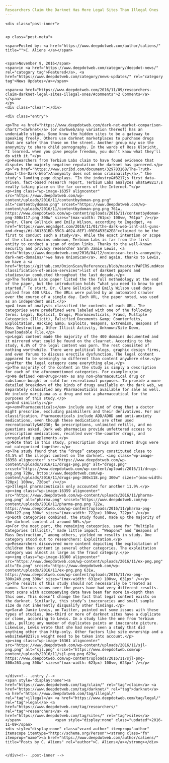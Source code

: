 ```yaml
---
Researchers Claim the Darknet Has More Legal Sites Than Illegal Ones
---
```

<article class="post-listing post-16356 post type-post status-publish format-standard has-post-thumbnail hentry category-deepdot-news category-news-updates tag-claim tag-darknet tag-illegal tag-legal tag-researchers tag-sites">
    
    <div class="post-inner">
    
    
    <p class="post-meta">
    
    <span>Posted by: <a href="https://www.deepdotweb.com/author/caliens/" title="">C. Aliens </a></span>
    
    
    <span>November 9, 2016</span>
    <span>in <a href="https://www.deepdotweb.com/category/deepdot-news/" rel="category tag">Featured</a>, <a href="https://www.deepdotweb.com/category/news-updates/" rel="category tag">News Updates</a></span>
    
    <span><a href="https://www.deepdotweb.com/2016/11/09/researchers-claim-darknet-legal-sites-illegal-ones/#comments">2 Comments</a></span>
    </p>
    <div class="clear"></div>
    
    <div class="entry">
    
    <p>The <a href="https://www.deepdotweb.com/dark-net-market-comparison-chart/">darknet</a> (or darkweb/any variation thereof) has an undeniable stigma. Some know the hidden sites to be a gateway to speaking freely. Others use darknet marketplaces to purchase drugs that are safer than those on the street. Another group may use the anonymity to share child pornography. In the words of Ross Ulbricht, “I learned… when you give people freedom, you don’t know what they’ll do with it.”</p>
    <p>Researchers from Terbium Labs claim to have found evidence that disputes the majorly negative reputation the darknet has garnered.</p>
    <p>“<a href="https://www.scribd.com/document/329783168/The-Truth-About-the-Dark-Web">Anonymity does not mean criminality</a>,” the study’s landing page displays. “In the industry&#8217;s first data-driven, fact-based research report, Terbium Labs analyzes what&#8217;s really taking place on the far corners of the Internet.”</p>
    <p><img class="wp-image-16357 aligncenter" src="https://www.deepdotweb.com/wp-content/uploads/2016/11/contentbydoman-png.png" alt="contentbydoman.png" srcset="https://www.deepdotweb.com/wp-content/uploads/2016/11/contentbydoman-png.png 761w, https://www.deepdotweb.com/wp-content/uploads/2016/11/contentbydoman-png-300x117.png 300w" sizes="(max-width: 761px) 100vw, 761px" /></p>
    <p>Dr. Clare Gollnick and Emily Wilson, according to Engadget, <a href="https://www.engadget.com/2016/11/01/the-dark-web-isnt-all-guns-and-drugs/#i-8613B1BD-55C8-4024-8EF1-09E6453E42E8">claimed to be the first to conduct such a study</a>. While the exact intention or scope of the claim remains unknown, Terbium Labs is far from the first entity to conduct a scan of onion links. Thanks to the well-known security and privacy researcher Sarah Jamie Lewis, <a href="https://www.deepdotweb.com/2016/04/12/onionscan-tests-anonymity-dark-net-domains/">we have OnionScan</a>. And again, thanks to Lewis, we have a <a href="https://github.com/OnionScan/References/blob/master/PAPERS.md#content-classification-of-onion-services">list of darknet papers and studies</a> conducted throughout the last decade.</p>
    <p>The Terbium Labs paper listed the the full methodology at the end of the paper, but the introduction holds “what you need to know to get started.” To start, Dr. Clare Gollnick and Emily Wilson used data pulled from 400 URLs. The URLs were pulled by an automated crawler over the course of a single day. Each URL, the paper noted, was used as an independent unit.</p>
    <p>A team of analysts classified the contents of each URL. The categories were predefined were labeled with one of the following terms: Legal, Explicit, Drugs, Pharmaceuticals, Fraud, Multiple Categories (Illicit), Falsified Documents &amp; Counterfeits, Exploitation, Hacking &amp; Exploits, Weapons, Extremism, Weapons of Mass Destruction, Other Illicit Activity, Unknown/Site Down, Downloadable File.</p>
    <p>Legal content made the majority of the 400 domains documented and it mirrored what could be found on the clearnet. According to the study, 6.8% of the legal content was porn. The rest consisted of nothing worthwhile. There were political blogs, graphic design firms, and even forums to discuss erectile dysfunction. The legal content appeared to be seemingly no different than content anywhere else.</p>
    <p>After the legal category came everything else.</p>
    <p>The majority of the content in the study is simply a description for each of the aforementioned categories. For example:</p>
    <p>We defined <em>Drugs</em> as any non-pharmaceutical drug or substance bought or sold for recreational purposes. To provide a more detailed breakdown of the kinds of drugs available on the dark web, we separately classified any Pharmaceuticals available for sale as well. We include marijuana as a drug and not a pharmaceutical for the purposes of this study.</p>
    <p>And similarly:</p>
    <p><em>Pharmaceuticals</em> include any kind of drug that a doctor might prescribe, excluding painkillers and their derivatives. For our classification, Pharmaceuticals include ADD/ADHD and anti-anxiety medications, even though these medications are often used recreationally&#8230; No prescriptions, unlimited refills, and no questions asked. Dark web pharmacies provide unfettered access to prescription medications, recalled over-the-counter drugs, and unregulated supplements.</p>
    <p>Note that in this study, prescription drugs and street drugs were not categorized together.</p>
    <p>The study found that the “drugs” category constituted close to 44.5% of the illegal content on the darknet. <img class="wp-image-16358 aligncenter" src="https://www.deepdotweb.com/wp-content/uploads/2016/11/drugs-png.png" alt="drugs.png" srcset="https://www.deepdotweb.com/wp-content/uploads/2016/11/drugs-png.png 720w, https://www.deepdotweb.com/wp-content/uploads/2016/11/drugs-png-300x118.png 300w" sizes="(max-width: 720px) 100vw, 720px" /></p>
    <p>Illegal pharmaceuticals only accounted for another 11.9%.</p>
    <p><img class="wp-image-16359 aligncenter" src="https://www.deepdotweb.com/wp-content/uploads/2016/11/pharma-png.png" alt="pharma.png" srcset="https://www.deepdotweb.com/wp-content/uploads/2016/11/pharma-png.png 722w, https://www.deepdotweb.com/wp-content/uploads/2016/11/pharma-png-300x127.png 300w" sizes="(max-width: 722px) 100vw, 722px" /></p>
    <p>Both categories combined, the study found, made up the majority of the darknet content at around 56%.</p>
    <p>For the most part, the remaining categories, save for “Multiple Categories (Illicit),” made little impact. “Weapons” and “Weapons of Mass Destruction,” among others, yielded no results in study. One category stood out to researchers: Exploitation.</p>
    <p>Researchers discovered more content depicting the exploitation of children than content in several other categories. The exploitation category was almost as large as the fraud category.</p>
    <p><img class="wp-image-16360 aligncenter" src="https://www.deepdotweb.com/wp-content/uploads/2016/11/ex-png.png" alt="Ex.png" srcset="https://www.deepdotweb.com/wp-content/uploads/2016/11/ex-png.png 631w, https://www.deepdotweb.com/wp-content/uploads/2016/11/ex-png-300x249.png 300w" sizes="(max-width: 631px) 100vw, 631px" /></p>
    <p>The results of this study should not necessarily be treated as canon. Various scans over the years have had very different results. Most scans with accompanying data have been far more in-depth than this one. This doesn’t change the fact that legal content exists on the darknet. Similarly, this study’s inaccuracies and small sample size do not inherently disqualify other findings.</p>
    <p>Sarah Jamie Lewis, on Twitter, pointed out some issues with these types of studies. One-third or more of darknet sites have a duplicate or clone, according to Lewis. In a study like the one from Terbium Labs, pulling any number of duplicates paints an inaccurate picture. Likewise, Lewis wrote that she had never seen a study that did anything other than http-only. Other factors like site ownership and a website&#8217;s weight need to be taken into account.</p>
    <p><img class="wp-image-16361 aligncenter" src="https://www.deepdotweb.com/wp-content/uploads/2016/11/sjl-png.png" alt="sjl.png" srcset="https://www.deepdotweb.com/wp-content/uploads/2016/11/sjl-png.png 623w, https://www.deepdotweb.com/wp-content/uploads/2016/11/sjl-png-300x263.png 300w" sizes="(max-width: 623px) 100vw, 623px" /></p>
    
    
    </div><!-- .entry /-->
    <span style="display:none"><a href="https://www.deepdotweb.com/tag/claim/" rel="tag">claim</a> <a href="https://www.deepdotweb.com/tag/darknet/" rel="tag">darknet</a> <a href="https://www.deepdotweb.com/tag/illegal/" rel="tag">illegal</a> <a href="https://www.deepdotweb.com/tag/legal/" rel="tag">legal</a> <a href="https://www.deepdotweb.com/tag/researchers/" rel="tag">researchers</a> <a href="https://www.deepdotweb.com/tag/sites/" rel="tag">sites</a></span>				<span style="display:none" class="updated">2016-11-09</span>
    <div style="display:none" class="vcard author" itemprop="author" itemscope itemtype="http://schema.org/Person"><strong class="fn" itemprop="name"><a href="https://www.deepdotweb.com/author/caliens/" title="Posts by C. Aliens" rel="author">C. Aliens</a></strong></div>
    
    
    </div><!-- .post-inner -->
</article><!-- .post-listing -->

